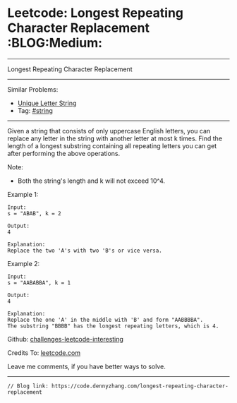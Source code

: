 
# Leetcode: Longest Repeating Character Replacement     :BLOG:Medium:

---

Longest Repeating Character Replacement  

---

Similar Problems:  

-   [Unique Letter String](https://code.dennyzhang.com/unique-letter-string)
-   Tag: [#string](https://code.dennyzhang.com/tag/string)

---

Given a string that consists of only uppercase English letters, you can replace any letter in the string with another letter at most k times. Find the length of a longest substring containing all repeating letters you can get after performing the above operations.  

Note:  

-   Both the string's length and k will not exceed 10^4.

Example 1:  

    Input:
    s = "ABAB", k = 2
    
    Output:
    4
    
    Explanation:
    Replace the two 'A's with two 'B's or vice versa.

Example 2:  

    Input:
    s = "AABABBA", k = 1
    
    Output:
    4
    
    Explanation:
    Replace the one 'A' in the middle with 'B' and form "AABBBBA".
    The substring "BBBB" has the longest repeating letters, which is 4.

Github: [challenges-leetcode-interesting](https://github.com/DennyZhang/challenges-leetcode-interesting/tree/master/problems/longest-repeating-character-replacement)  

Credits To: [leetcode.com](https://leetcode.com/problems/longest-repeating-character-replacement/description/)  

Leave me comments, if you have better ways to solve.  

---

    // Blog link: https://code.dennyzhang.com/longest-repeating-character-replacement

